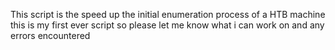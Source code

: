 This script is the speed up the initial enumeration process of a HTB machine
this is my first ever script so please let me know what i can work on and any errors encountered
